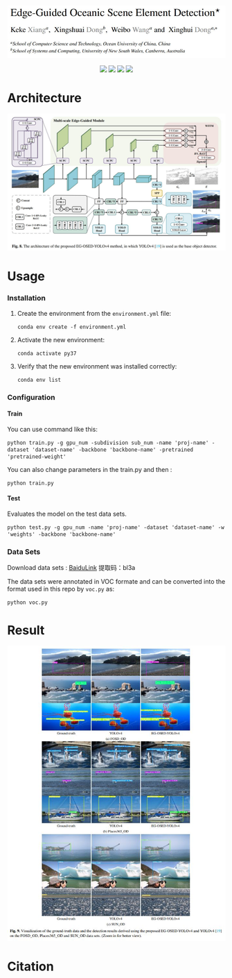 <p align="center"> <a href="" ><img src="imgs/title.JPG"></a></p>
<p align="center"> 
<a href="" ><img src="https://img.shields.io/badge/HOME-KBS-blue.svg"></a>
<a href="" ><img src="https://img.shields.io/badge/HOME-Paper-important.svg"></a>
<a href="" ><img src="https://img.shields.io/badge/PDF-Paper-blueviolet.svg"></a>
<!-- <a href="" ><img src="https://img.shields.io/badge/-Poster-ff69b7.svg"></a> -->
<!-- <a href="" ><img src="https://img.shields.io/badge/-Video-brightgreen.svg"></a> -->
<a href="" ><img src="https://img.shields.io/badge/-WeightsFiles-blue.svg"></a>
</p>

# Architecture

![archioverall](imgs/EG-OSED-YOLOv4.JPG)

# Usage
### Installation
1. Create the environment from the `environment.yml` file:   
   ```copy
   conda env create -f environment.yml
   ```     
2. Activate the new environment:  
   ```copy
   conda activate py37
   ```    
3. Verify that the new environment was installed correctly:  
    ```copy
   conda env list
    ```    

### Configuration
#### Train
You can use command like this:  
```copy
python train.py -g gpu_num -subdivision sub_num -name 'proj-name' -dataset 'dataset-name' -backbone 'backbone-name' -pretrained 'pretrained-weight'
```  
You can also change parameters in the train.py and then :  
```copy
python train.py
```

#### Test
Evaluates the model on the test data sets.
```copy
python test.py -g gpu_num -name 'proj-name' -dataset 'dataset-name' -w 'weights' -backbone 'backbone-name'
```
  
### Data Sets
Download data sets : <a href="https://pan.baidu.com/s/1jmkR3__ONSWmivjZj46nHw?pwd=bl3a">BaiduLink</a> 提取码：bl3a    

The data sets were annotated in VOC formate and can be converted into the format used in this repo by `voc.py` as:  
```copy
python voc.py
```  

# Result
![result](imgs/results.JPG)

# Citation
